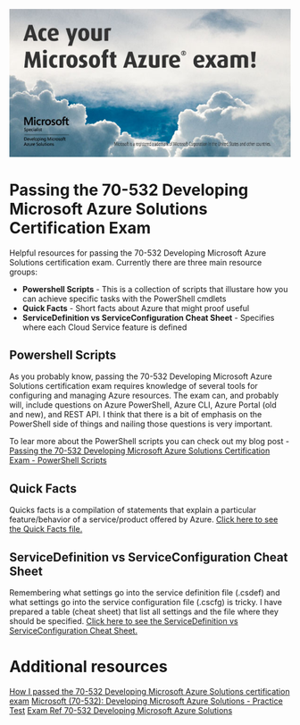 ![Acing Azure Exam](images/ace-azure.jpg)

# Passing the 70-532 Developing Microsoft Azure Solutions Certification Exam
Helpful resources for passing the 70-532 Developing Microsoft Azure Solutions certification exam. Currently there are three main resource groups:

* **Powershell Scripts** - This is a collection of scripts that illustare how you can achieve specific tasks with the PowerShell cmdlets
* **Quick Facts** - Short facts about Azure that might proof useful
* **ServiceDefinition vs ServiceConfiguration Cheat Sheet** - Specifies where each Cloud Service feature is defined

## Powershell Scripts
As you probably know, passing the 70-532 Developing Microsoft Azure Solutions certification exam requires knowledge of several tools for configuring and managing Azure resources. The exam can, and probably will, include questions on Azure PowerShell, Azure CLI, Azure Portal (old and new), and REST API. I think that there is a bit of emphasis on the PowerShell side of things and nailing those questions is very important.

To lear more about the PowerShell scripts you can check out my blog post - [Passing the 70-532 Developing Microsoft Azure Solutions Certification Exam - PowerShell Scripts](http://www.newventuresoftware.com/blog/passing-the-70-532-developing-microsoft-azure-solutions-certification-exam---powershell-scripts) 

## Quick Facts
Quicks facts is a compilation of statements that explain a particular feature/behavior of a service/product offered by Azure. [Click here to see the Quick Facts file.](docs/quick-facts.md) 

## ServiceDefinition vs ServiceConfiguration Cheat Sheet
Remembering what settings go into the service definition file (.csdef) and what settings go into the service configuration file (.cscfg) is tricky. I have prepared a table (cheat sheet) that list all settings and the file where they should be specified.
[Click here to see the ServiceDefinition vs ServiceConfiguration Cheat Sheet.](docs/definition-vs-configuration.md)

# Additional resources

[How I passed the 70-532 Developing Microsoft Azure Solutions certification exam](http://pietschsoft.com/post/2015/06/06/How-I-passed-the-70-532-Developing-Microsoft-Azure-Solutions-certification-exam)
[Microsoft (70-532): Developing Microsoft Azure Solutions - Practice Test](http://www.measureup.com/70-532-Developing-Microsoft-Azure-Solutions-P5566.aspx)
[Exam Ref 70-532 Developing Microsoft Azure Solutions](https://www.amazon.com/70-532-Developing-Microsoft-Azure-Solutions/dp/0735697043/)